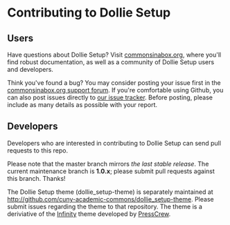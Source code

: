 # Contributing to Dollie Setup

## Users

Have questions about Dollie Setup? Visit [commonsinabox.org](http://commonsinabox.org), where you'll find robust documentation, as well as a community of Dollie Setup users and developers.

Think you've found a bug? You may consider posting your issue first in the [commonsinabox.org support forum](http://commonsinabox.org/groups/help-support/). If you're comfortable using Github, you can also post issues directly to [our issue tracker](https://github.com/cuny-academic-commons/dollie-setup/issues). Before posting, please include as many details as possible with your report.

## Developers

Developers who are interested in contributing to Dollie Setup can send pull requests to this repo.

Please note that the master branch mirrors _the last stable release_. The current maintenance branch is **1.0.x**; please submit pull requests against this branch. Thanks!

The Dollie Setup theme (dollie_setup-theme) is separately maintained at http://github.com/cuny-academic-commons/dollie_setup-theme. Please submit issues regarding the theme to that repository. The theme is a deriviative of the [Infinity](http://github.com/presscrew/infinity) theme developed by [PressCrew](http://community.presscrew.com/).
